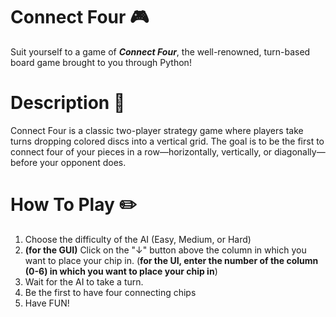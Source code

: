 # Connect Four 🎮

Suit yourself to a game of ***Connect Four***, the well-renowned, turn-based board game brought to you through Python!

# Description 📖

Connect Four is a classic two-player strategy game where players take turns dropping colored discs into a vertical grid. The goal is to be the first to connect four of your pieces in a row—horizontally, vertically, or diagonally—before your opponent does.

# How To Play ✏️

1. Choose the difficulty of the AI (Easy, Medium, or Hard)
2. **(for the GUI)** Click on the "↓" button above the column in which you want to place your chip in. (**for the UI, enter the number of the column (0-6) in which you want to place your chip in**)
3. Wait for the AI to take a turn.
4. Be the first to have four connecting chips
5. Have FUN!
